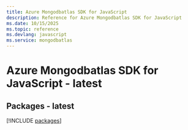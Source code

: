 ```yaml
---
title: Azure Mongodbatlas SDK for JavaScript
description: Reference for Azure Mongodbatlas SDK for JavaScript
ms.date: 10/15/2025
ms.topic: reference
ms.devlang: javascript
ms.service: mongodbatlas
---
```

# Azure Mongodbatlas SDK for JavaScript - latest
## Packages - latest
[!INCLUDE [packages](mongodbatlas-index.md)]